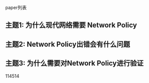 paper列表


## 主题1: 为什么现代网络需要 Network Policy



## 主题2: Network Policy出错会有什么问题



## 主题3: 为什么需要对Network Policy进行验证

114514